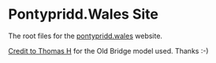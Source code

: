 # Pontypridd.Wales Site
The root files for the [pontypridd.wales](www.pontypridd.wales) website.  
  
[Credit to Thomas H](https://embed-3dwarehouse-classic.sketchup.com/model/8d6dcc886b67024bb469387709235614/The-Old-Bridge-Pontypridd) for the Old Bridge model used. Thanks :-)
